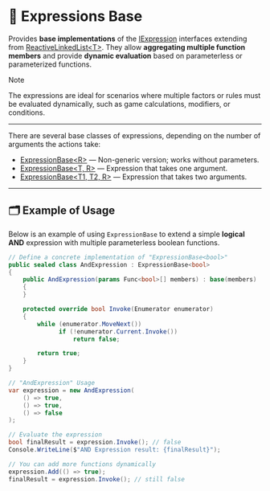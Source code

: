 # 🧩 Expressions Base

Provides **base implementations** of the [IExpression](IExpressions.md) interfaces extending
from [ReactiveLinkedList&lt;T&gt;](../Collections/ReactiveLinkedList.md). They allow **aggregating multiple function
members** and provide **dynamic evaluation** based on parameterless or parameterized functions.

> [!NOTE]
> The expressions are ideal for scenarios where multiple factors or rules must be evaluated dynamically, such as game
> calculations, modifiers, or conditions.

---

There are several base classes of expressions, depending on the number of arguments the actions take:

- [ExpressionBase&lt;R&gt;](ExpressionBase.md) — Non-generic version; works without parameters.
- [ExpressionBase&lt;T, R&gt;](ExpressionBase%601.md) — Expression that takes one argument.
- [ExpressionBase&lt;T1, T2, R&gt;](ExpressionBase%602.md) — Expression that takes two arguments.

---

## 🗂 Example of Usage

Below is an example of using `ExpressionBase` to extend a simple **logical AND** expression with multiple parameterless
boolean functions.

```csharp
// Define a concrete implementation of "ExpressionBase<bool>"
public sealed class AndExpression : ExpressionBase<bool>
{
    public AndExpression(params Func<bool>[] members) : base(members) 
    {
    }

    protected override bool Invoke(Enumerator enumerator)
    {
        while (enumerator.MoveNext())
              if (!enumerator.Current.Invoke())
                  return false;

        return true;
    }
}

```

```csharp
// "AndExpression" Usage
var expression = new AndExpression(
    () => true,
    () => true,
    () => false
);

// Evaluate the expression
bool finalResult = expression.Invoke(); // false
Console.WriteLine($"AND Expression result: {finalResult}");

// You can add more functions dynamically
expression.Add(() => true);
finalResult = expression.Invoke(); // still false
```